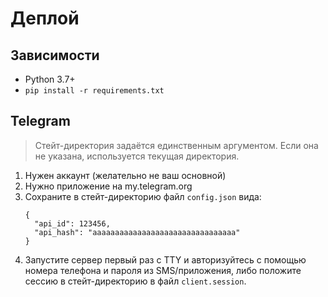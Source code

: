 # Деплой

## Зависимости

* Python 3.7+ 
* `pip install -r requirements.txt`

## Telegram

> Стейт-директория задаётся единственным аргументом.
> Если она не указана, используется текущая директория.

1. Нужен аккаунт (желательно не ваш основной)
2. Нужно приложение на my.telegram.org
3. Сохраните в стейт-директорию файл `config.json` вида:
   ```
   {
     "api_id": 123456,
     "api_hash": "aaaaaaaaaaaaaaaaaaaaaaaaaaaaaaaa"
   }
   ```
4. Запустите сервер первый раз с TTY и авторизуйтесь с помощью номера телефона и пароля из SMS/приложения, либо положите сессию в стейт-директорию в файл `client.session`.
